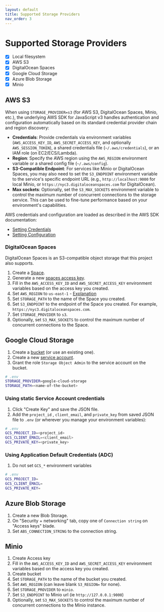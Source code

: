 ```yaml
---
layout: default
title: Supported Storage Providers
nav_order: 3
---
```


# Supported Storage Providers

- [x] Local filesystem
- [x] AWS S3
- [x] DigitalOcean Spaces
- [x] Google Cloud Storage
- [x] Azure Blob Storage
- [x] Minio

## AWS S3

When using `STORAGE_PROVIDER=s3` (for AWS S3, DigitalOcean Spaces, Minio, etc.), the underlying AWS SDK for JavaScript v3 handles authentication and configuration automatically based on its standard credential provider chain and region discovery:

*   **Credentials**: Provide credentials via environment variables (`AWS_ACCESS_KEY_ID`, `AWS_SECRET_ACCESS_KEY`, and optionally `AWS_SESSION_TOKEN`), a shared credentials file (`~/.aws/credentials`), or an IAM role (on EC2/ECS/Lambda).
*   **Region**: Specify the AWS region using the `AWS_REGION` environment variable or a shared config file (`~/.aws/config`).
*   **S3-Compatible Endpoint**: For services like Minio or DigitalOcean Spaces, you may also need to set the `S3_ENDPOINT` environment variable to the service's specific endpoint URL (e.g., `http://localhost:9000` for local Minio, or `https://nyc3.digitaloceanspaces.com` for DigitalOcean).
*   **Max sockets**: Optionally, set the `S3_MAX_SOCKETS` environment variable to control the maximum number of concurrent connections to the storage service. This can be used to fine-tune performance based on your environment's capabilities.

AWS credentials and configuration are loaded as described in the AWS SDK documentation:

- [Setting Credentials](https://docs.aws.amazon.com/sdk-for-javascript/v3/developer-guide/setting-credentials-node.html)
- [Setting Configuration](https://docs.aws.amazon.com/sdk-for-javascript/v3/developer-guide/setting-region.html)

### DigitalOcean Spaces

DigitalOcean Spaces is an S3-compatible object storage that this project also supports.

1. Create a [Space](https://cloud.digitalocean.com/spaces).
2. Generate a new [spaces access key](https://cloud.digitalocean.com/account/api/spaces).
3. Fill in the `AWS_ACCESS_KEY_ID` and `AWS_SECRET_ACCESS_KEY` environment variables based on the access key you created.
4. Set `AWS_REGION` to `us-east-1` - [Explanation](https://docs.digitalocean.com/products/spaces/how-to/use-aws-sdks/#configure-a-client)
5. Set `STORAGE_PATH` to the name of the Space you created.
6. Set `S3_ENDPOINT` to the endpoint of the Space you created. For example, `https://nyc3.digitaloceanspaces.com`.
7. Set `STORAGE_PROVIDER` to `s3`.
8. Optionally, set `S3_MAX_SOCKETS` to control the maximum number of concurrent connections to the Space.


## Google Cloud Storage

1. Create a [bucket](https://console.cloud.google.com/storage/browser) (or use an existing one).
2. Create a new [service account](https://console.cloud.google.com/iam-admin/serviceaccounts).
3. Grant the role `Storage Object Admin` to the service account on the bucket.
  ```sh
  # .env
  STORAGE_PROVIDER=google-cloud-storage
  STORAGE_PATH=<name-of-the-bucket>
  ```
### Using static Service Account credentials

1. Click "Create Key" and save the JSON file.
1. Add the `project_id` , `client_email`, and `private_key` from saved JSON file to `.env` (or wherever you manage your environment variables):
  ```sh
  # .env
  GCS_PROJECT_ID=<project_id>
  GCS_CLIENT_EMAIL=<client_email>
  GCS_PRIVATE_KEY=<private_key>
  ```
### Using Application Default Credentials (ADC)

1. Do not set `GCS_*` environment variables
  ```sh
  # .env
  GCS_PROJECT_ID=
  GCS_CLIENT_EMAIL=
  GCS_PRIVATE_KEY=
  ```

##  Azure Blob Storage

1. Create a new Blob Storage.
2. On "Security + networking" tab, copy one of `Connection string` on "Access keys" blade.
3. Set `ABS_CONNECTION_STRING` to the connection string.

## Minio

1. Create Access key
2. Fill in the `AWS_ACCESS_KEY_ID` and `AWS_SECRET_ACCESS_KEY` environment variables based on the access key you created.
3. Create bucket
4. Set `STORAGE_PATH` to the name of the bucket you created.
5. Set `AWS_REGION` (can leave blank `S3_REGION=` for none).
6. Set `STORAGE_PROVIDER` to `minio`.
7. Set `S3_ENDPOINT` to Minio url (ie `http://127.0.0.1:9000`)
8. Optionally, set `S3_MAX_SOCKETS` to control the maximum number of concurrent connections to the Minio instance.
